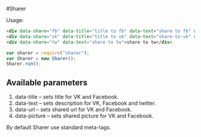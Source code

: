 #Sharer

Usage:
```html
<div data-share="fb" data-title="title to fb" data-text="share to fb" data-picture="https://path.to.image">share to fb</div>
<div data-share="vk" data-title="title to vk" data-text="share-to-vk" data-picture="https://path.to.image">share to vk</div>
<div data-share="tw" data-text="share to tw">share to tw</div>
```
```js
var sharer = require("sharer");
var Sharer = new Sharer();
Sharer.run();
```

## Available parameters
1. data-title – sets title for VK and Facebook.
2. data-text – sets description for VK, Facebook and twitter.
3. data-url – sets shared url for VK and Facebook.
4. data-picture – sets shared picture for VK and Facebook.

By default Sharer use standard meta-tags.
